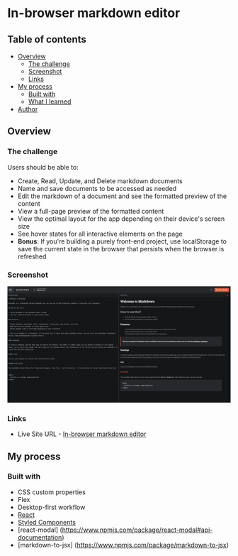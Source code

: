 # In-browser markdown editor

## Table of contents

- [Overview](#overview)
  - [The challenge](#the-challenge)
  - [Screenshot](#screenshot)
  - [Links](#links)
- [My process](#my-process)
  - [Built with](#built-with)
  - [What I learned](#what-i-learned)
- [Author](#author)

## Overview

### The challenge

Users should be able to:

- Create, Read, Update, and Delete markdown documents
- Name and save documents to be accessed as needed
- Edit the markdown of a document and see the formatted preview of the content
- View a full-page preview of the formatted content
- View the optimal layout for the app depending on their device's screen size
- See hover states for all interactive elements on the page
- **Bonus**: If you're building a purely front-end project, use localStorage to save the current state in the browser that persists when the browser is refreshed

### Screenshot

![](./screenshot.png)

### Links

- Live Site URL - [In-browser markdown editor](https://nablanco.github.io/browser-markdown-editor/)

## My process

### Built with

- CSS custom properties
- Flex
- Desktop-first workflow
- [React](https://reactjs.org/)
- [Styled Components](https://styled-components.com/)
- [react-modal] (https://www.npmjs.com/package/react-modal#api-documentation)
- [markdown-to-jsx] (https://www.npmjs.com/package/markdown-to-jsx)

